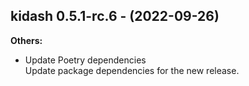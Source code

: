 ## kidash 0.5.1-rc.6 - (2022-09-26)

**Others:**

 * Update Poetry dependencies\
   Update package dependencies for the new release.

